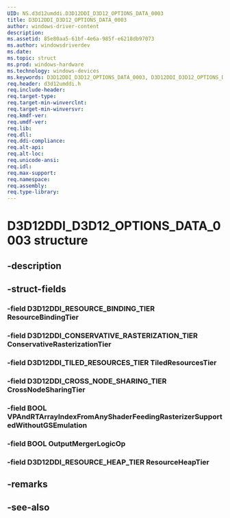 ```yaml
---
UID: NS.d3d12umddi.D3D12DDI_D3D12_OPTIONS_DATA_0003
title: D3D12DDI_D3D12_OPTIONS_DATA_0003
author: windows-driver-content
description: 
ms.assetid: 85e80aa5-61bf-4e6a-985f-e6218db97073
ms.author: windowsdriverdev
ms.date: 
ms.topic: struct
ms.prod: windows-hardware
ms.technology: windows-devices
ms.keywords: D3D12DDI_D3D12_OPTIONS_DATA_0003, D3D12DDI_D3D12_OPTIONS_DATA_0003
req.header: d3d12umddi.h
req.include-header:
req.target-type:
req.target-min-winverclnt:
req.target-min-winversvr:
req.kmdf-ver:
req.umdf-ver:
req.lib:
req.dll:
req.ddi-compliance:
req.alt-api:
req.alt-loc:
req.unicode-ansi:
req.idl:
req.max-support:
req.namespace:
req.assembly:
req.type-library:
---
```


# D3D12DDI_D3D12_OPTIONS_DATA_0003 structure

## -description



## -struct-fields

### -field D3D12DDI_RESOURCE_BINDING_TIER ResourceBindingTier			
 	
### -field D3D12DDI_CONSERVATIVE_RASTERIZATION_TIER ConservativeRasterizationTier			
 	
### -field D3D12DDI_TILED_RESOURCES_TIER TiledResourcesTier			
 	
### -field D3D12DDI_CROSS_NODE_SHARING_TIER CrossNodeSharingTier			
 	
### -field BOOL VPAndRTArrayIndexFromAnyShaderFeedingRasterizerSupportedWithoutGSEmulation			
 	
### -field BOOL OutputMergerLogicOp			
 	
### -field D3D12DDI_RESOURCE_HEAP_TIER ResourceHeapTier			
 	
## -remarks

## -see-also